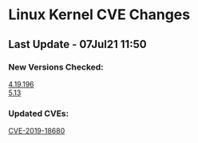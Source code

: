 
# **Linux Kernel CVE Changes**

## Last Update - 07Jul21 11:50

### **New Versions Checked:**

[4.19.196](streams/4.19)  
[5.13](streams/5.13)  


### **Updated CVEs:**

[CVE-2019-18680](cves/CVE-2019-18680)  
